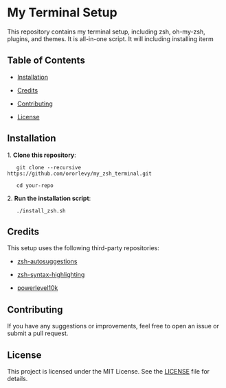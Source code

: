 # My Terminal Setup

This repository contains my terminal setup, including zsh, oh-my-zsh, plugins, and themes.
It is all-in-one script. It will including installing iterm 

## Table of Contents

- [Installation](#installation)

- [Credits](#credits)

- [Contributing](#contributing)

- [License](#license)

## Installation

1\. **Clone this repository**:

```
   git clone --recursive https://github.com/ororlevy/my_zsh_terminal.git

   cd your-repo
```

2\. **Run the installation script**:


```  
   ./install_zsh.sh
```


## Credits

This setup uses the following third-party repositories:

- [zsh-autosuggestions](https://github.com/zsh-users/zsh-autosuggestions)

- [zsh-syntax-highlighting](https://github.com/zsh-users/zsh-syntax-highlighting)


- [powerlevel10k](https://github.com/romkatv/powerlevel10k)

## Contributing

If you have any suggestions or improvements, feel free to open an issue or submit a pull request.

## License

This project is licensed under the MIT License. See the [LICENSE](LICENSE) file for details.

```
